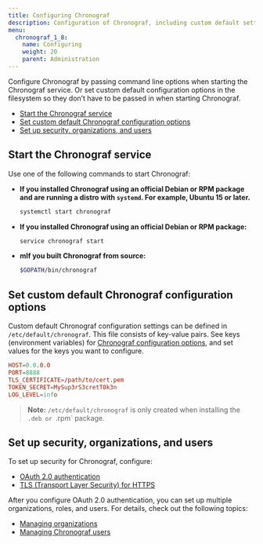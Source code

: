 ```yaml
---
title: Configuring Chronograf
description: Configuration of Chronograf, including custom default settings, security, multiple users, and multiple organizations.
menu:
  chronograf_1_8:
    name: Configuring
    weight: 20
    parent: Administration
---
```


Configure Chronograf by passing command line options when starting the Chronograf service. Or set custom default configuration options in the filesystem so they don’t have to be passed in when starting Chronograf.

- [Start the Chronograf service](#start-the-chronograf-service)
- [Set custom default Chronograf configuration options](#set-custom-default-chronograf-configuration-options)
- [Set up security, organizations, and users](#set-up-security-organizations-and-users)

## Start the Chronograf service

Use one of the following commands to start Chronograf:

- **If you installed Chronograf using an official Debian or RPM package and are running a distro with `systemd`. For example, Ubuntu 15 or later.**

  ```sh 
  systemctl start chronograf
  ```

- **If you installed Chronograf using an official Debian or RPM package:**

  ```sh
  service chronograf start
  ```

- **mIf you built Chronograf from source:**

  ```bash
  $GOPATH/bin/chronograf
  ```

## Set custom default Chronograf configuration options

Custom default Chronograf configuration settings can be defined in `/etc/default/chronograf`.
This file consists of key-value pairs. See keys (environment variables) for [Chronograf configuration options](/chronograf/v1.8/administration/config-options), and set values for the keys you want to configure.

```conf
HOST=0.0.0.0
PORT=8888
TLS_CERTIFICATE=/path/to/cert.pem
TOKEN_SECRET=MySup3rS3cretT0k3n
LOG_LEVEL=info
```

> **Note:** `/etc/default/chronograf` is only created when installing the `.deb or `.rpm` package.

## Set up security, organizations, and users

To set up security for Chronograf, configure:

* [OAuth 2.0 authentication](/chronograf/v1.8/administration/managing-security/#configure-oauth-2-0)
* [TLS (Transport Layer Security) for HTTPS](/chronograf/v1.8/administration/managing-security/#configure-tls-transport-layer-security-and-https)

After you configure OAuth 2.0 authentication, you can set up multiple organizations, roles, and users. For details, check out the following topics:

* [Managing organizations](/chronograf/v1.8/administration/managing-organizations/)
* [Managing Chronograf users](/chronograf/v1.8/administration/managing-chronograf-users/)


<!-- TODO ## Configuring Chronograf for InfluxDB Enterprise clusters) -->
